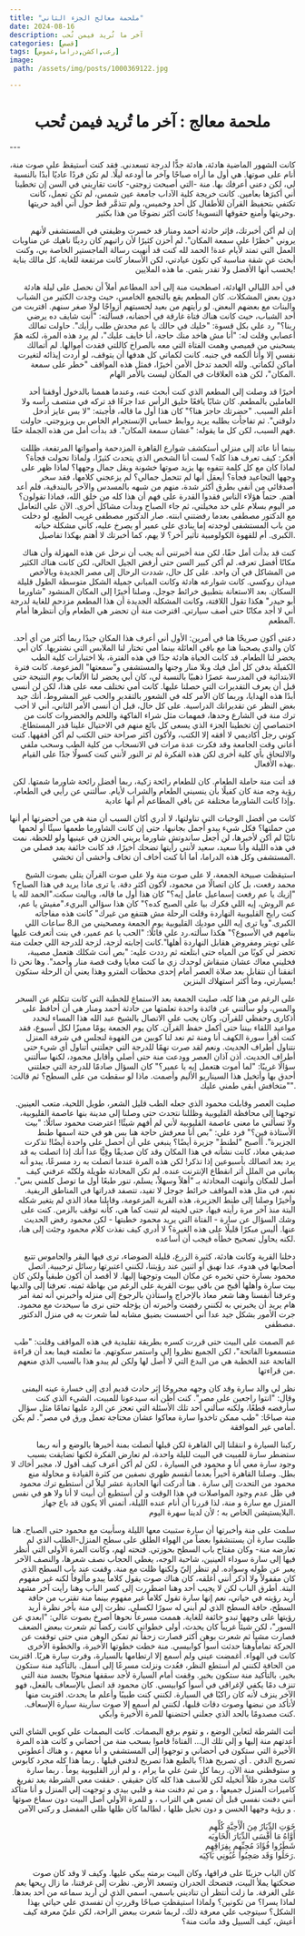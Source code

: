 ```yaml
---
title: "ملحمة معالج الجزء الثاني"
date: 2024-08-16
description: آخر ما تُريد فيمن تُحب
categories: [قصص]
tags: [رعب,اكشن,دراما,غموض]
image:
 path: /assets/img/posts/1000369122.jpg

---
```

<h1 align="center"> ملحمة معالج : آخر ما تُريد فيمن تُحب </h1>
---
<p align="right">
كانت الشهور الماضية هادئة، هادئة جدًّا لدرجة تسعدني. فقد كنت أستيقظ على صوت منة، أنام على صوتها. هي أول ما أراه صباحًا وآخر ما أودعه ليلًا. لم تكن فردًا عاديًا أبدًا بالنسبة لي، لكن دعني أعرفك بها. منة -التي أصبحت زوجتي- كانت تقارِبني في السن إن تخطينا أني أكبرَها بعامين. كانت خريجة كلية الآداب جامعة عين شمس، لم تكن تعمل، كانت تكتفي بتحفيظ القرآن للأطفال كل أحد وخميس، ولم تتذمَّر قط حول أني أقيد حريتها وحريتها وأمنع حقوقها النسوية! كانت أكثر نضوجًا من هذا بكثير.</p>
<p align="right">
إن لم أكن أخبرتك، فإثر حادثة أحمد ومنار قد خسرت وظيفتي في المستشفى لأنهم يروني "خطرًا على سمعة المكان". لم أحزن كثيرًا لأن راتبهم كان رديئًا ناهيك عن مناوبات العمل التي تمتد لأيام عدة! الحمد لله كنت قد أنهيت رسالة الماجستير الخاصة بي، وكنت أبحث عن شقة مناسبة كي تكون عيادتي، لكن الأسعار كانت مرتفعة للغاية. كل مالك بناية يحسب أنها الأفضل ولا تقدر بثمن. ما هذه الملايين!</p>
<p align="right">
في أحد الليالي الهادئة، اصطحبت منة إلى أحد المطاعم أملاً أن نحصل على ليلة هادئة دون بعض المشكلات. كان المطعم يقع بالتجمع الخامس، حيث وجدت الكثير من الشباب والبنات مع بعضهم البعض. لو رأيتهم من بعيد لحسبتهم أزواجًا لولا صغر سنهم. اقتربت من أحد الشباب، حيث كانت هناك فتاة غارقة في أحضانه، فسألته: "أنت شايف ده يرضي ربنا؟" رد علي بكل قسوة: "خليك في حالك يا عم محدش طلب رأيك". حاولت تمالك أعصابي وقلت له: "أنا مش هاخد منك حاجة، أنا خايف عليك"، لم يرد هذه المرة، لكنه همّ يسحبني من قميصي وهمت الفتاة التي معه بالصراخ كاللتي فقدت أموالها. لم أتمالك نفسي إلا وأنا ألكمه في جنبه. كانت لكماتي كل هدفها أن يتوقف، لو أردت إيذائه لتغيرت أماكن لكماتي. ولله الحمد تدخل الأمن أخيرًا، فمثل هذه المواقف "خطر على سمعة المكان"، لكن هذه العلاقات في المكان ليست بالأمر الهام.</p>
<p align="right">
أخيرًا قد وصلت إلى المطعم الذي كنت أبحث عنه، وعندما هممنا بالدخول أوقفنا أحد العاملين بالمطعم. كان شابًا يافعًا حليق الرأس عدا جزءًا قد تركه في منتصف رأسه ولا أعلم السبب. "حضرتك حاجز هنا؟" كان هذا أول ما قاله، فأجبته: "لا بس عايز أدخل دلوقتي". ثم تفاجأت بطلبه يريد روابط حسابي الإنستجرام الخاص بي وبزوجتي. حاولت فهم السبب، لكن كل ما يقوله: "عشان سمعة المكان". قد بدأت أمل من هذه الجملة حقًا.</p>
<p align="right">
بينما أنا عائد إلى منزلي أستكشف شوارع القاهرة المزدحمة وأصواتها المرتفعة، ظللت أفكر: كيف تعرف هذا كله؟ لست أنا الشخص الذي يتحدث كثيرًا، ولماذا تحولت فجأة؟ لماذا كان مع كل كلمة تتفوه بها يزيد صوتها خشونة ويقل جمال وجهها؟ لماذا ظهر على وجهها التجاعيد فجأة؟ أيعقل أنها لم تتحمل جمالي؟ لم يزعجني كلامها، فقد سخر أصدقائي من أنفي بطرق أكثر شدة، منهم من شبهه بالمسدس والآخر بالبندقية، فلم أعد أهتم. حتماً هؤلاء الناس فقدوا القدرة على فهم أن هذا كله من خلق الله، فماذا تقولون؟ مر اليوم بسلام على حد مخيلتي، ثم جاء الصباح وبدأت مشاكل أخرى. الآن علي التعامل مع الدكتور مصطفى بعدما رفضتني ابنته. صار الدكتور مصطفى غريب الطبع، لو دخلت من باب المستشفى لوجدته إما ينادي على عمير أو يصرخ عليه، كأني مشكلة حياته الكبرى. أم للقهوة الكولومبية تأثير آخر؟ لا يهم، كما أخبرتك لا أهتم بهكذا تفاصيل.
</p>
<p align="right">
كنت قد بدأت أمل حقًا، لكن منة أخبرتني أنه يجب أن نرحل عن هذه المهزلة وأن هناك مكانًا أفضل تعرفه. لم أكن كبير السن حتى أرفض الجيل الحالي، لكن كانت هناك الكثير من المشاكل في آن واحد. على كل حال، شددت الرحال إلى مصر الجديدة وبالأخص ميدان روكسي. كانت شوارعه هادئة وكانت المباني جميلة الشكل متوسطة الطول قليلة السكان. بعد الاستعانة بتطبيق خرائط جوجل، وصلنا أخيرًا إلى المكان المنشود "شاورما أبو حيدر" هكذا تقول اللافتة، وكانت المشكلة الجديدة أن هذا المطعم مزدحم للغاية لدرجة أني لا أجد مكانًا حتى أصف سيارتي. اقترحت منة أن تحضر هي الطعام وأن أنتظرها أمام المطعم.</p>
<p align="right">
دعني أكون صريحًا هنا في أمرين: الأول أني أعرف هذا المكان جيدًا ربما أكثر من أي أحد. كان والدي يصحبنا هنا مع باقي العائلة بينما أمي تختار لنا الملابس التي نشتريها. كان أبي يحضر لنا الطعام. قد كانت الحياة هادئة جدًا في هذه الفترة، بلا اختبارات كلية الطب الكفيلة بدفن كل أمل فيك وبلا منار وجنها والمستشفى و"سمعتها" المزعومة. كانت فترة الابتدائية في المدرسة عصرًا ذهبيًا بالنسبة لي، كان أبي يحضر لنا الألعاب يوم النتيجة حتى قبل أن يعرف التقديرات التي حصلنا عليها. كانت أمي تختلف معه على هذا، لكن لن أنسى أبدًا هذه الهدايا، وربما كان الأمر كله في الشعور بالتقدير والحب غير المشروط، أنك جيد بغض النظر عن تقديراتك الدراسية. على كل حال، قبل أن أنسى الأمر الثاني، أني لا أحب ترك منة في الشارع وحدها، فمهمات مثل شراء الفاكهة واللحم والخضروات كانت من اختصاصي إن تخطينا الجزء الذي يسعى كل بائع منهم في الاحتيال علينا قدر المستطاع. كوني رجل أكاديمي لا أفقه إلا الكتب، ولأكون أكثر صراحة حتى الكتب لم أكن أفقهها. كنت أعاني وقت الجامعة وقد فكرت عدة مرات في الانسحاب من كلية الطب وسحب ملفي والالتحاق بأي كلية أخرى لكن هذه الفكرة لم تر النور لأنني كنت كسولًا جدًا على القيام بهذه الأفعال.</p>
<p align="right">
قد أتت منة حاملة الطعام. كان للطعام رائحة زكية، ربما أفضل رائحة شاورما شمتها. لكن رؤية وجه منة كان كفيلًا بأن ينسيني الطعام والشراب لأيام. سألتني عن رأيي في الطعام، وإذا كانت الشاورما مختلفة عن باقي المطاعم أم أنها عادية.</p>
<p align="right">
كانت من أفضل الوجبات التي تناولتها، لا أدري أكان السبب أن منة هي من أحضرتها أم أنها من حملتها؟ فكل شيء يبدو أجمل بجانبها، حتى إن كانت الشاورما طعمها سيئًا أو لحمها نائيًا لم أكن لأخبرها، لن أجعل ساندوتش شاورما يريني الحزن في عينيها ولو للحظة. نمت في هذه الليلة وأنا سعيد، سعيد لأنني رأيتها تضحك أخيرًا، قد كانت خائفة بعد فصلي من المستشفى وكل هذه الدراما، أما أنا كنت أخاف أن تخاف وأخشى أن تخشي.</p>
<p align="right">
   استيقظت صبيحة الجمعة، لا على صوت منة ولا على صوت القرآن يتلى بصوت الشيخ محمد رفعت، بل كان اتصالًا من محمود، لأكون أكثر دقة. يا ترى ماذا يريد في هذا الصباح؟ "إزيك يا عم رفعت إسماعيل عامل إيه؟" كان هذا أول ما قاله، وياليت سكت."الحمد لله يا عم الروش، إيه اللي فكرك بيا على الصبح كده؟" كان هذا سؤالي البريء."مفيش يا عم، كنت رايح القليوبية النهاردة وقلت الرحلة مش هتنفع من غيرك" كانت هذه مفاجأته الكبرى."ويا ترى إيه اللي موديك القليوبية يوم الجمعة ومصحيني من الـ8 ساعات اللي بنامهم في الأسبوع؟" هكذا سألته.رد علي قائلًا: "الحب يا عم عمير، في بنت أتعرفت عليها على تويتر ومفروض هقابل النهاردة أهلها".كانت إجابته لزجة، لزجة للدرجة اللي جعلت منة تحضر لي كوبًا من المياه حتى ابتلعته ثم رددت عليه: "بص أنت شكلك هتعمل مصيبة، فخليني معاك عشان متبقاش لوحدك زي ما كنت معايا وقت قصة منار وأحمد". وها نحن ذا اتفقنا أن نتقابل بعد صلاة العصر أمام إحدى محطات المترو وهذا يعني أن الرحلة ستكون بسيارتي، وما أكثر استهلاك البنزين!</p>
<p align="right">
على الرغم من هذا كله، صليت الجمعة بعد الاستماع للخطبة التي كانت تتكلم عن السحر والمس، ولو سألتني عن فائدة واحدة تعلمتها من حادثة أحمد ومنار هي أن أحافظ على أذكارى وحفظي للقرآن، وكان يجب علي الاتصال بالشيخ عبد الله هذا المساء لنحدد مواعيد اللقاء بيننا حتى أكمل حفظ القرآن. كان يوم الجمعة يومًا مميزًا لكل أسبوع، فقد كنت أقرأ سورة الكهف أنا ومنة ثم نعد لنا كوبين من القهوة لنجلس في شرفة المنزل نتناول أطراف الحديث. ونعم لقد صرت نهِمًا للدرجة التي جعلتني أتناول أي شيء حتى أطراف الحديث. أذن آذان العصر وودعت منة حتى أصلي وأقابل محمود، لكنها سألتني سؤالًا غريبًا: "لما أموت هتعمل إيه يا عمير؟" كان السؤال صادمًا للدرجة التي جعلتني أحدق بها وأتخيل هذا السيناريو الأليم وأصمت. ماذا لو سقطت من على السطح؟ ثم قالت: "متخافش أبقى طمني عليك".</p>
<p align="right">
صليت العصر وقابلت محمود الذي جعله الطب قليل الشعر، طويل اللحية، متعب العينين. توجهنا إلى محافظة القليوبية وظللنا نتحدث حتى وصلنا إلى مدينة بنها عاصمة القليوبية، ولا تسألني ما معنى عاصمة القليوبية لأني لم أفهم شيئًا! اعترضت محمود سائلًا: "بيت الأستاذة فين؟" فرد علي: "بص أنا معرفش حاجة هنا بس هو في حتة اسمها طنط الجزيرة". أأصبح "لطنط" جزيرة أيضًا؟ ينبغي علي أن أحصل على واحدة أيضًا! تذكرت صديقي معاذ، كانت نشأته في هذا المكان وقد كان صديقًا وفِيًّا عدا أنك إذا اتصلت به قد يرد بعد اتصالك بأسبوعين إذا تذكر! لكن هذه المرة عندما اتصلت به رد مسرعًا، يبدو أنه يعاني من الملل أثر انقطاع الإنترنت عنده. لم تكن المحادثة طويلة ولكنّه عرفني كيف أصل للمكان وأنتهت المحادثة بـ "أهلاً وسهلاً، يسلم، تنور طبعًا أول ما توصل كلمني بس". نعم، في مثل هذه المواقف خرائط جوجل لا تفيد، تتصفد قدراتها في المناطق الريفية. وأخيرًا وصلنا إلى طنط الجزيرة، هذه القرية المزعومة، وقابلنا معاذ الذي لم يتغير شكله البتة منذ آخر مرة رأيته فيها، حتى لحيته لم تنبت كما هي، كأنه توقف بالزمن. كنت على وشك السؤال عن سارة - الفتاة التي يريد محمود خطبتها - لكن محمود رفض الحديث عنها. أليس مبكرًا قليلًا على هذه الغيرة؟ لا أدري كيف نفذت كلام محمود وجئت إلى هنا، لكنه يحاول تصحيح خطأه فيجب أن أساعده.</p>
<p align="right">
دخلنا القرية وكانت هادئة، كثيرة الزرع، قليلة الضوضاء، ترى فيها البقر والجاموس تتبع أصحابها في هدوء، عدا نهيق أو اثنين عند رؤيتنا، لكنني اعتبرتها رسائل ترحيبية. اتصل محمود بسارة حتى تخبره عن مكان البيت وتوجهنا إليها. لا أقصد أن أكون طبقياً ولكن كان بيت سارة وأهلها أقبح من باقي بيوت القرية على الرغم من بهاظة ثمنه. تعرفنا إلى والديها وعرفنا أنفسنا وهنا شعر معاذ بالإحراج واستأذن بالرجوع إلى منزله وأخبرني أنه ثمة أمر هام يريد أن يخبرني به لكنني رفضت وأخبرته أن يؤجله حتى نرى ما سيحدث مع محمود. جرت الأمور بشكل جيد عدا أني أحسست بضيق مشابه لما شعرت به في منزل الدكتور مصطفى.</p>
<p align="right">
عم الصمت على البيت حتى قررت كسره بطريقة تقليدية في هذه المواقف وقلت: "طب متسمعونا الفاتحة"، لكن الجميع نظروا إلي واستمر سكوتهم. ما تعلمته فيما بعد أن قراءة الفاتحة عند الخطبة هي من البدع التي لا أصل لها ولكن لم يبدو هذا بالسبب الذي منعهم من قراءتها.</p>
<p align="right">
نظر لي والد سارة وقد كان وجهه مجروحًا إثر حادث قديم أدى إلى خسارة عينه اليمنى وقال: "انتوا راجعين على مصر". كنت أظن أنه سيدعونا للمبيت، الشيء الذي كنت سأرفضه قطعًا، ولكنه سألني أحد تلك الأسئلة التي تعجز عن الرد عليها تمامًا مثل سؤال منة صباحًا: "طب ممكن تاخدوا سارة معاكوا عشان محتاجة تعمل ورق في مصر". لم يكن أمامي غير الموافقة.</p>
<p align="right">
ركبنا السيارة و انتقلنا إلي القاهرة لكن قبلها أتصلت بمنة أخبرها بالوضع و أنه ربما ستضطر سارة للمبيت في البيت لليلة واحدة، لم تعارض الفكرة لكنها تضايقت بسبب وجود سارة معي أنا و محمود في السيارة ، لكن لم أكن أعرف  كيف أقول لا، مجبر أخاك لا بطل. وصلنا القاهرة أخيراً بعدما أنقسم ظهري نصفين من كثرة القيادة  و محاولة منع محمود من التحدث إلى سارة . هنا أدركت أنها الحادية عشر ليلاً لن أستطيع ترك محمود في ظل عدم وجود المواصلات في هذا الوقت و لن أستطيع أن أبيت لا أنا ولا هو في نفس المنزل مع سارة و منة، لذا قررنا أن أنام عنده الليلة، أتمني ألا يكون قد باع جهاز البلايستيشن الخاص به ؛ لأن لدينا سهرة اليوم.</p>
<p align="right">
سلمت على منة وأخبرتها أن سارة ستبيت معها الليلة وسأبيت مع محمود حتى الصباح. هنا طلبت سارة أن يستنشقوا بعضاً من الهواء الطلق على سطح المنزل-الطلب الذي لم تعارضه منة- وكان مفتاح باب السطح بحوزتي. فتحته لهم، وكانت المرة الأولى التي أنظر فيها إلى سارة سوداء العينين، شاحبة الوجه، يغطي الحجاب نصف شعرها، والنصف الآخر يعبر عن طوله وسواده. لم تنظر إليّ ولكنها ظلت مع منة. وقفت عند باب السطح الذي كان مقفولاً ولا أذكر أنني أغلقه، كان هناك صوت يقول كلاماً يبدو مألوفاً لكنه غير مفهوم البتة. أطرق الباب لكن لا يجيب أحد وهنا اضطررت إلى كسر الباب وهنا رأيت آخر مشهد أريد رؤيته في حياتي، نعم إنها سارة تقول كلاماً غير مفهوم بينما منة تقترب من حافة السطح، حافة السطح الذي لم أبني له سورًا لكسلي. نظرت إلي منة بأخر نظرة أريد رؤيتها على وجهها تبدو خائفة للغاية. هممت مسرعاً نحوها أصرخ بصوت عالي: "ابعدي عن السور"،  لكن شيئاً غريباً كان يحدث، أولى خطواتي كانت ركضاً ثم شعرت ببعض الضعف فصارت مشياً ثم شعرت بوهن أكثر فصارت زحفاً ثم تمكن الوهن مني حتى توقفت عن الحركة تماماًوهنا حدثت أسوأ كوابيسي. منة خطت خطوتها الأخيرة، والخطوة الأخرى كانت في الهواء. أغمضت عيني ولم أسمع إلا ارتطامها بالسيارة، وفرت سارة هربًا. اقتربت من الحافة لكنني لم أستطع النظر، فعُدت ونزلت مسرعًا إلى أسفل. بالتأكيد منة ستكون بخير، بالتأكيد منة ستكون بخير. وقفت أمام السيارة لأجد سقفها منحوتًا بجسد منة التي تنزف دمًا يكفي لإغراقي في أسوأ كوابيسي. كان محمود قد اتصل بالإسعاف بالفعل، فهو الآخر ينزف لأنه كان راكبًا في السيارة. لكنني كنت طبيبًا وأعلم ما يحدث. اقتربت منها لأتأكد من نبضها وصوت دقات قلبها، لكنني لم أسمع إلا صوت سارينة سيارة الإسعاف. كنت مصدومًا بالحد الذي جعلني احتضنها للمرة الأخيرة وأبكي.</p>
<p align="right">
أتت الشرطة لتعاين الوضع ، و تقوم برفع البصمات. كانت البصمات علي كوبي الشاي التي أعدتهم منة إليها و  إلي تلك ال... الفتاة! قاموا بسحب منة من أحضاني و كانت  هذه المرة الأخيرة التي ستكون في أحضاني  و توجهوا إلى المستشفي و أنا معهم ، و هناك أعطوني تصريح الدفن . أي تصريح هذا؟ بالطبع هذا تصريح لدفني قبلها . ربما هذا كله مجرد كابوس و ستوقظني منة الآن.  ربما كل شئ علي ما يرام ،  و لم أزر القليوبية يوماً . ربما سارة كانت مجرد ظلاً أتخيله لكن للأسف هذا كله كان حقيقي . حققت معي الشرطة بعد تفريغ كاميرات المنزل جميعها ، و من ثم دفنت منة و قلبي بيدي و توجهت إلي المنزل  و أنا متأكد أنني دفنت نفسي قبل أن تمس هي التراب ، و للمرة الأولي أصل البيت دون سماع صوتها و رؤية وجهها الحسن و دون تخيل ظلها ، لطالما كان ظلها ظلي المفضل و ركني الآمن .</p>
<p align="right">
خَوَتِ الدِّيَارُ مِنَ الْأَحِبَّةِ كُلِّهِم <br>
أَوَّاهُ مَا أَقْسَى الدِّيَارَ الْخَاوِيَه <br>
شَطَرُوا فُؤَادَ مُحِبِّهِم بِفِرَاقِهِم <br>
رَحَلُوا وَقَد صَحِبُوا عُيُونِي بَاكِيَه.<br></p>
<p align="right">
كان الباب حزينًا على فراقها، وكان البيت برمته يبكي عليها. وكيف لا وقد كان صوت ضحكتها يملأ البيت، فتضحك الجدران وتسعد الأرض. نظرت إلى غرفتنا، ما زال ريحها يعم على الغرفة. ما زلت أنتظر أن تناديني باسمي، اسمي الذي لن أريد سماعه من أحد بعدها. لماذا يسرا؟ من تكونين؟ ولماذا استيقظتِ صباحًا وقررتِ أن تفسدي علي حياتي بهذا الشكل؟ سيتوجب علي معرفة ذلك، لربما شعرت ببعض الراحة، لكن عليّ معرفة كيف أعيش، كيف السبيل وقد ماتت منة؟</p>